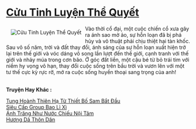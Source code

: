 <a href="https://truyentiki.com/cuu-tinh-luyen-the-quyet.33620/" title="Cửu Tinh Luyện Thể Quyết"><h1>Cửu Tinh Luyện Thể Quyết</h1></a><div style="display:table"><img align="right" style="float: left; padding: 10px;" src="https://truyentiki.com/a/img/str/src/33620.jpg" alt="Cửu Tinh Luyện Thể Quyết">Vào thời cổ đại, một cuộc chiến cổ xưa gây ra ánh sao mờ ảo, sự hỗn loạn đã bị phá hủy và võ thuật phải chịu thiệt hại tàn khốc. Sau vô số năm, trời và đất thay đổi, ánh sáng của sự hỗn loạn xuất hiện trở lại trên thế giới và vóc dáng vô song lần lượt đến thế giới, cạnh tranh với thế giới và nhảy múa trong cơn bão. Ở góc đất liền, một cậu bé từ bỏ trái tim với niềm hy vọng vô hạn, thay đổi cuộc sống trên bầu trời và vươn lên với một tư thế cực kỳ rực rỡ, mở ra cuộc sống huyền thoại sang trọng của anh!</div><p><br><b>Truyện Hay Khác :</b></p><a href="https://truyentiki.com/tung-hoanh-thien-ha-tu-thiet-bo-sam-bat-dau.33619/" alt="Tung Hoành Thiên Hạ Từ Thiết Bố Sam Bắt Đầu">Tung Hoành Thiên Hạ Từ Thiết Bố Sam Bắt Đầu</a><br/><a href="https://github.com/nownovels/top500/tree/master/truyenhay/33504/" alt="Siêu Cấp Group Bao Lì Xì">Siêu Cấp Group Bao Lì Xì</a><br/><a href="https://github.com/nownovels/top500/tree/master/truyenhay/33447/" alt="Ánh Trăng Như Nước Chiếu Nội Tâm">Ánh Trăng Như Nước Chiếu Nội Tâm</a><br/><a href="https://github.com/nownovels/top500/tree/master/truyenhay/33450/" alt="Hương Dã Thôn Dân">Hương Dã Thôn Dân</a><br/>